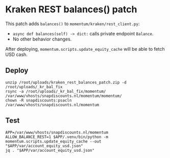 # Kraken REST balances() patch

This patch adds `balances()` to `momentum/kraken/rest_client.py`:
- `async def balances(self) -> dict:` calls private endpoint `Balance`.
- No other behavior changes.

After deploying, `momentum.scripts.update_equity_cache` will be able to fetch USD cash.

## Deploy
```
unzip /root/uploads/kraken_rest_balances_patch.zip -d /root/uploads/_kr_bal_fix
rsync -a /root/uploads/_kr_bal_fix/momentum/ /var/www/vhosts/snapdiscounts.nl/momentum/momentum/
chown -R snapdiscounts:psacln /var/www/vhosts/snapdiscounts.nl/momentum
```

## Test
```
APP=/var/www/vhosts/snapdiscounts.nl/momentum
ALLOW_BALANCE_REST=1 $APP/.venv/bin/python -m momentum.scripts.update_equity_cache --out "$APP/var/account_equity_usd.json"
jq . "$APP/var/account_equity_usd.json"
```